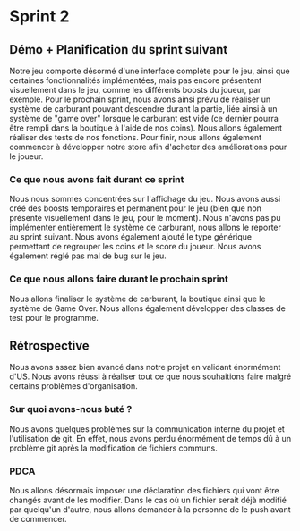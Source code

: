 # Sprint 2

## Démo + Planification du sprint suivant
Notre jeu comporte désormé d'une interface complète pour le jeu, ainsi que certaines fonctionnalités implémentées, mais pas encore présentent visuellement dans le jeu, comme les différents boosts du joueur, par exemple. Pour le prochain sprint, nous avons ainsi prévu de réaliser un système de carburant pouvant descendre durant la partie, liée ainsi à un système de "game over" lorsque le carburant est vide (ce dernier pourra être rempli dans la boutique à l'aide de nos coins). Nous allons également réaliser des tests de nos fonctions. Pour finir, nous allons également commencer à développer notre store afin d'acheter des améliorations pour le joueur.



### Ce que nous avons fait durant ce sprint
Nous nous sommes concentrées sur l'affichage du jeu. Nous avons aussi créé des boosts temporaires et permanent pour le jeu (bien que non présente visuellement dans le jeu, pour le moment).
Nous n'avons pas pu implémenter entièrement le système de carburant, nous allons le reporter au sprint suivant.
Nous avons également ajouté le type générique permettant de regrouper les coins et le score du joueur. Nous avons également réglé pas mal de bug sur le jeu.

### Ce que nous allons faire durant le prochain sprint
Nous allons finaliser le système de carburant, la boutique ainsi que le système de Game Over.
Nous allons également développer des classes de test pour le programme.

## Rétrospective
Nous avons assez bien avancé dans notre projet en validant énormément d'US. Nous avons réussi à réaliser tout ce que nous souhaitions faire malgré certains problèmes d'organisation.

### Sur quoi avons-nous buté ?
Nous avons quelques problèmes sur la communication interne du projet et l'utilisation de git. En effet, nous avons perdu énormément de temps dû à un problème git après la modification de fichiers communs.

### PDCA
Nous allons désormais imposer une déclaration des fichiers qui vont être changés avant de les modifier. Dans le cas où un fichier serait déjà modifié par quelqu'un d'autre, nous allons demander à la personne de le push avant de commencer.